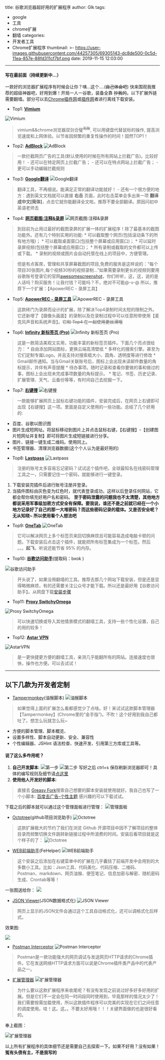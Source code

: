 title: 谷歌浏览器超好用的扩展程序
author: Glk
tags:
  - google
  - 工具
  - chrome扩展
  - 翻墙
categories:
  - 开发者工具
  - Chrome扩展程序
thumbnail: >-
  https://user-images.githubusercontent.com/44257305/69305143-dc8de500-0c5d-11ea-857e-88fd311cf7bf.png
date: 2019-11-15 12:03:00
---
#### 写在最前面（持续更新中...）
一款好的浏览器扩展程序有时候会让你？咦...这个....(~~自己体会吧~~) 快来围观我推荐的超级神器吧，好用到爆！开局一人一谷歌，装备全靠 ~~抄我的~~。以下扩展外链需要翻墙。部分可以去[Chrome插件网](http://chromecj.com/)或[插件网](http://www.cnplugins.com/)者进行离线下载安装。
- Top1: **[Vimium](https://chrome.google.com/webstore/detail/vimium/dbepggeogbaibhgnhhndojpepiihcmeb?hl=zh-CN)**
<!-- more -->

![Vimium](https://user-images.githubusercontent.com/44257305/69305127-d992f480-0c5d-11ea-9717-a32e2b7ef941.png)
> vimium&&chrome浏览器双剑合璧<sup>~~无敌~~</sup>, 可以用键盘代替鼠标的操作, 提高浏览速度和上网体验。以节省因频繁的重复性操作的时间！固然TOP1！


- Top2: **[AdBlock](https://chrome.google.com/webstore/detail/adblock-%E2%80%94-best-ad-blocker/gighmmpiobklfepjocnamgkkbiglidom)**
![AdBlock](https://user-images.githubusercontent.com/44257305/69305121-d7c93100-0c5d-11ea-906d-f633c2bbf4ad.png)
> 一款拦截网页广告的工具(默认使用的时候在所有网站上拦截广告)。比较好用！
	- 还可以在特定网页上拦截广告；
	- 还可以在特点网站上拦截广告；
    - 更可以手动编辑拦截规则     		


- Top3: **[Google翻译](https://chrome.google.com/webstore/detail/google-translate/aapbdbdomjkkjkaonfhkkikfgjllcleb)**
![Google翻译](https://user-images.githubusercontent.com/44257305/69305119-d7309a80-0c5d-11ea-81db-d67e536b3537.png)
> 翻译工具，不再细说。能满足正常的翻译功能就好！
	- 还有一个很方便的地方：遇到英文文档就可以直接 **右击** 页面，此时右击菜单会多出来一项 **翻译成中文[简体]**，点击它就你能翻译全文啦。推荐不要全部翻译。原因问初中英语老师去 


- Top4: **[网页截图:注释&录屏](https://chrome.google.com/webstore/detail/awesome-screenshot-screen/nlipoenfbbikpbjkfpfillcgkoblgpmj)**
![网页截图:注释&录屏](https://user-images.githubusercontent.com/44257305/69305140-dbf54e80-0c5d-11ea-9619-7a249c8031b5.png)
> 到目前为止用过最好的截图录屏的扩展一体的扩展程序！除了最基本的截图功能外。还有几个特别实用的功能:
	* 可以截取整个网页(包括滚动条下的所有地方哦)；
	* 可以截取桌面窗口(包括整个屏幕或应用窗口)；
	* 可以延时录屏视频(包括整个屏幕或应用窗口)；
	* 所有录制或截取的文件都可以上传或下载。
	* 录制的视频或图片会自动托管在线上的项目中，方便管理。
    
> 但是有点客席，管理和共享屏幕截图的项目,免费的服务是这样说的：“每个项目30张图片,每个视频30秒的视频录制...”如果需要录制更长的视频则要用谷歌账号登录它的官网[awesomescreenshot](https://www.awesomescreenshot.com/pricing?from=video)，你们听听，这，这，说的是人话吗？购买服务！让我付钱？可能吗？不，绝对不可能@-v-@ 所以，推荐下一个扩展：【ApowerREC - 录屏工具】


- Top5: **[ApowerREC - 录屏工具](https://chrome.google.com/webstore/detail/apowerrec-screen-video-re/plnnpndcgjokianndhalbgnpcbkbehmp)**
![ApowerREC - 录屏工具](https://user-images.githubusercontent.com/44257305/69305130-da2b8b00-0c5d-11ea-8814-e6c36770c45a.png)
> 这款砖门为录屏而设计的扩展，除了解决Top4录制时间太短的限制之外。它还新增了【摄像头画面】的录制以及在录制过程中可以任意附带使用【麦克风声音和系统声音】。~~它和 Top4 在一起使用更丝滑哦~~


- Top6: **[Infinity 新标签页 (Pro)](https://chrome.google.com/webstore/detail/infinity-new-tab-pro/nnnkddnnlpamobajfibfdgfnbcnkgngh)**
![Infinity 新标签页 (Pro)](https://user-images.githubusercontent.com/44257305/69305136-db5cb800-0c5d-11ea-9220-cdf968a19f21.png)
> 这是一款简洁美观又实用，功能丰富的新标签页插件。下面几个亮点很给力：
	* 自由添加网站图标，更换云端高清壁纸
	* 多样化的搜索引擎。甚至为它们定制专属Logo。并且支持对搜索框大小、圆角、透明度等进行修改
	* Gmail邮件通知。当与Gmail关联账号后，图标上会出现未读邮件数量的角标提示，并伴有声音提醒
	* 待办事项。随时记录和查看你要做的事和做过的事，图标上会出现未完成事项数量的角标提示。
	* 笔记、书签、历史记录、扩展管理、天气、云备份等等，有时间自己去挖掘一下。
    
    
- Top7: **[右键搜](https://chrome.google.com/webstore/detail/context-menus/phlfmkfpmphogkomddckmggcfpmfchpn)**
![右键搜](https://user-images.githubusercontent.com/44257305/69305120-d7c93100-0c5d-11ea-8736-d3e43fbb7950.png)
> 一款能够扩展网页上鼠标右键功能的插件，安装完成后，在网页上右键即可出现【右键搜】这一项。里面是自定义使用的一些功能。总结了几个好用的:
  * 百度、谷歌以图识图
  * 图片生成短网址。将鼠标移动到图片上并点击鼠标右键，【右键搜】-【创建图片短网址并复制】即可将图片生成短链接进行分享。
  * 图片、链接一键生成二维码。使用同上。
  * 书签管理器、清理浏览器数据(这个个人认为是最好用的)


- Top8: **[Lastpass](https://chrome.google.com/webstore/detail/lastpass-free-password-ma/hdokiejnpimakedhajhdlcegeplioahd)**
![Lastpass](https://user-images.githubusercontent.com/44257305/69305139-dbf54e80-0c5d-11ea-9391-25faea1f5a83.png)
> 注册的账号太多容易忘记密码？试试这个插件吧，全球最知名在线密码管理工具之一，只需要记住一个密码，就能够进行一键登录。
1. 下载安装完插件后进行账号注册并登录。
2. 当插件图标由灰色变为红色时，就代表登录成功，这样以后登录任何网站，它都会帮你填充好用户名和密码。
__至于密码泄露的问题我也不太清楚，其他地方都说采用军事级加密方式安全有保障。要我说，谁还不是之前就已经在一个小地方记录好了自己的那一大堆密码？而这些密码记录的载体。又是否安全呢？无从知晓~ 所以使用看个人想法吧__


- Top9: **[OneTab](https://chrome.google.com/webstore/detail/onetab/chphlpgkkbolifaimnlloiipkdnihall)**
![OneTab](https://user-images.githubusercontent.com/44257305/69305145-dd267b80-0c5d-11ea-84eb-36ba93a88697.png)
> 它可以解决网页上多个标签页来回切换麻烦且可能容易造成电脑卡顿的问题。下载安装后点击这个插件，就能把所有标签集成为一个标签。然后 。。。**起飞**，听说还能节省 95% 的内存。


- Top10: **[谷歌访问助手](https://pan.baidu.com/s/1f23c3P71XU3F6QzT2BjK8g)**(提取码：bxok )

![谷歌访问助手](https://user-images.githubusercontent.com/44257305/69305117-d6980400-0c5d-11ea-9ad0-ef2ec41e7ce2.jpg)
> 开头说了，如果没用翻墙的工具。推荐去那几个网站下载安装，但是还是显得略微麻烦，有的还需要关注公众号才能下载。所以还是最好用【谷歌访问助手】。从网盘下载[安装步骤](https://www.liumingye.cn/archives/302.html/comment-page-1)

- Top11: **[Proxy SwitchyOmega](https://chrome.google.com/webstore/detail/proxy-switchyomega/padekgcemlokbadohgkifijomclgjgif)**

![Proxy SwitchyOmega](https://user-images.githubusercontent.com/44257305/83419606-e340b480-a457-11ea-8b45-4e7aab37d652.png)
> 可以快速切换或导入其他情景模式的翻墙工具，支持一些个性化设置，自己的用的较多！

- Top12: **[Astar VPN](https://chrome.google.com/webstore/detail/astar-vpn-free-and-fast-v/jajilbjjinjmgcibalaakngmkilboobh)**

![AstarVPN](https://user-images.githubusercontent.com/44257305/83418892-dd969f00-a456-11ea-9698-c4bd0289cc1f.png)
> 是一更快捷更方便的翻墙工具，亲测几乎能翻所有的网站。连接速度也很快，操作也方便。可以去试试！
___
## 以下几款为开发者定制

- [Tampermonkey](https://chrome.google.com/webstore/detail/tampermonkey/dhdgffkkebhmkfjojejmpbldmpobfkfo)(油猴脚本)
![油猴脚本](https://user-images.githubusercontent.com/44257305/69305131-da2b8b00-0c5d-11ea-81cc-69d346b7fa80.png)
> 如果觉得上面的扩展怎么看都感觉少了点啥。好！来试试这款脚本管理器【Tampermonkey】(Chrome里的“金手指”)。不吹！这个好用到我自己都吐了。想怎么玩就怎么玩~
  * 方便的脚本管理、脚本概览、
  * 设置多样性、脚本自动更新、安全、兼容性
  * 个性编辑器、JSHint 语法检查、快速开发、引用第三方库或工具等。

#### 说了这么多咋用呢？
1. __自己开发脚本__: 
![第一步](https://user-images.githubusercontent.com/44257305/69305118-d7309a80-0c5d-11ea-9bee-36d4bd326d36.png)
![第二步](https://user-images.githubusercontent.com/44257305/69305135-db5cb800-0c5d-11ea-8080-29a97bc5edd7.png)
写好之后 ctrl+s 保存刷新浏览器即可！具体的编写规则及细节请[点这里](https://www.jianshu.com/p/cf3f8d20bbfc)
2. __使用他人开发好的脚本__:
 > 直接去 [Greasy Fork](https://greasyfork.org/zh-CN)搜索自己想要的脚本安装就使用就好。我自己也写了一个小脚本: [百度去广告-个性主题](https://greasyfork.org/zh-CN/scripts/391989-%E7%99%BE%E5%BA%A6%E5%8E%BB%E5%B9%BF%E5%91%8A-%E6%90%9C%E7%B4%A2%E9%A1%B5%E5%8E%BB%E5%8F%B3%E8%BE%B9%E6%A0%8F%E6%8E%A8%E8%8D%90%E5%86%85%E5%AE%B9-%E4%B8%AA%E6%80%A7%E6%8E%92%E7%89%88%E4%B8%BB%E9%A2%98) 感兴趣的可以下载试试。
 
 下载之后的脚本就可以通过这个管理面板进行管理：
 ![管理面板](https://user-images.githubusercontent.com/44257305/69305125-d8fa5e00-0c5d-11ea-97e3-85dcf4c532f6.png)

- [Octotree](https://www.octotree.io/)(github项目浏览助手)
![Octotree](https://user-images.githubusercontent.com/44257305/69305134-dac42180-0c5d-11ea-87de-1d33d9097e95.png)
> 这款扩展极大的节约了我们在浏览 Github 开源项目中因不了解项目的整体目录而频繁切换文件跳转新链接过程中所浪费的时间。安装后看项目就是这个样子的了：
![Octotree](https://user-images.githubusercontent.com/44257305/69305113-d5ff6d80-0c5d-11ea-89a9-de5ea49421b9.png)


- [WEB前端助手](https://chrome.google.com/webstore/detail/web%E5%89%8D%E7%AB%AF%E5%8A%A9%E6%89%8Bfehelper/pkgccpejnmalmdinmhkkfafefagiiiad?hl=zh-CN)(FeHelper)
![WEB前端助手](https://user-images.githubusercontent.com/44257305/69305116-d6980400-0c5d-11ea-922f-aaccbf391a80.png)
> 这个安装之后添加在右键菜单中的扩展在几乎囊括了前端开发中会用到的大多数小工具。比如：Json工具、代码美化、代码压缩、二维码、Postman、markdown、网页油猴、便签笔记、信息加密与解密、随机密码生成、Crontab等等！

一张图送给你：
![](https://user-images.githubusercontent.com/44257305/69305123-d861c780-0c5d-11ea-8685-e7850692e1e3.png)



- [JSON Viewer](https://chrome.google.com/webstore/detail/json-viewer/gbmdgpbipfallnflgajpaliibnhdgobh?hl=zh-CN)(JSON数据格式化)
![JSON Viewer](https://user-images.githubusercontent.com/44257305/69305133-dac42180-0c5d-11ea-9bc0-4e8c7766ca8c.png)
> 网页上显示的JSON文件会通过这个工具自动格式化，还可以调格式化后样式。

效果图:

![](https://user-images.githubusercontent.com/44257305/69305138-dbf54e80-0c5d-11ea-8671-69f63f151e0d.png)


- [Postman Interceptor](https://chrome.google.com/webstore/detail/postman-interceptor/aicmkgpgakddgnaphhhpliifpcfhicfo)
![Postman Interceptor](https://user-images.githubusercontent.com/44257305/69305124-d8fa5e00-0c5d-11ea-8b29-79350301884e.png)
> Postman是一款功能强大的网页调试与发送网页HTTP请求的Chrome插件。它在发送网络HTTP请求方面可以说是Chrome插件类产品中的代表产品之一。
 
 
- [扩展管理器](https://chrome.google.com/webstore/detail/extension-manager/gjldcdngmdknpinoemndlidpcabkggco)
![扩展管理器](https://user-images.githubusercontent.com/44257305/69305142-dc8de500-0c5d-11ea-9e90-06c59d44a8fe.png)
> 为什么要以这款扩展程序来收尾呢？有没有发现之前说过好多好多好用的扩展。但是它们不一定会在同一时间段同时使用到，毕竟那样的情况太少了！我们需要按需加载使用，所以这款插件程序可以完美的实现在它们之间任意的调度使用。哇！这。这。。不要太好用哦！！！关键界面做的也是很好看的。

奉上截图：

![扩展管理器](https://user-images.githubusercontent.com/44257305/69305109-d5ff6d80-0c5d-11ea-852e-17b41c3bb4ab.png)


以上所有扩展程序的具体细节还是需要自己去探索一下。如果不好用？没有如果！
__冤有头债有主，不是我写的__